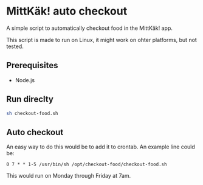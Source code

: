 # MittKäk! auto checkout

A simple script to automatically checkout food in the MittKäk! app.

This script is made to run on Linux, it might work on ohter platforms, but not tested.

## Prerequisites
* Node.js

## Run direclty
```sh
sh checkout-food.sh
```

## Auto checkout
An easy way to do this would be to add it to crontab.
An example line could be:
```
0 7 * * 1-5 /usr/bin/sh /opt/checkout-food/checkout-food.sh
```
This would run on Monday through Friday at 7am.
